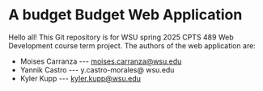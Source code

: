 # A budget Budget Web Application

Hello all! This Git repository is for WSU spring 2025 CPTS 489 Web Development course term project. The authors of the web application are:
* Moises Carranza --- moises.carranza@wsu.edu
* Yannik  Castro --- y.castro-morales@ wsu.edu
* Kyler Kupp --- kyler.kupp@wsu.edu
